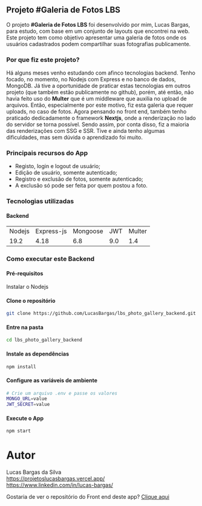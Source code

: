 ## Projeto #Galeria de Fotos LBS
O projeto **#Galeria de Fotos LBS** foi desenvolvido por mim, Lucas Bargas, para estudo, com base em um conjunto de layouts que encontrei na web. Este projeto tem como objetivo apresentar uma galeria de fotos onde os usuários cadastrados podem compartilhar suas fotografias publicamente.

### Por que fiz este projeto?
Há alguns meses venho estudando com afinco tecnologias backend. Tenho focado, no momento, no Nodejs com Express e no banco de dados, MongoDB. Já tive a oportunidade de praticar estas tecnologias em outros projeto (que também estão publicamente no github), porém, até então, não havia feito uso do **Multer** que é um middleware que auxilia no upload de arquivos. Então, especialmente por este motivo, fiz esta galeria que requer uploads, no caso de fotos.
Agora pensando no front end, também tenho praticado dedicadamente o framework **Nextjs**, onde a renderização no lado do servidor se torna possível. Sendo assim, por conta disso, fiz a maioria das renderizações com SSG e SSR. Tive e ainda tenho algumas dificuldades, mas sem dúvida o aprendizado foi muito.

### Principais recursos do App
* Registo, login e logout de usuário;
* Edição de usuário, somente autenticado;
* Registro e exclusão de fotos, somente autenticado;
* A exclusão só pode ser feita por quem postou a foto.

### Tecnologias utilizadas
#### Backend
<table>
  <tr>
    <td>Nodejs</td>
    <td>Express-js</td>
    <td>Mongoose</td>
    <td>JWT</td>
    <td>Multer</td>
  </tr>
  <tr>
    <td>19.2</td>
    <td>4.18</td>
    <td>6.8</td>
    <td>9.0</td>
    <td>1.4</td>
  <tr>
</table>

### Como executar este Backend

#### Pré-requisitos
Instalar o Nodejs

#### Clone o repositório
```bash
git clone https://github.com/LucasBargas/lbs_photo_gallery_backend.git
```

#### Entre na pasta
```bash
cd lbs_photo_gallery_backend
```

#### Instale as dependências
```bash
npm install
```

#### Configure as variáveis de ambiente
```bash
# Crie um arquivo .env e passe os valores
MONGO_URL=value
JWT_SECRET=value
```

#### Execute o App
```bash
npm start
```

# Autor
Lucas Bargas da Silva
</br>
<https://projetoslucasbargas.vercel.app/>
</br>
<https://www.linkedin.com/in/lucas-bargas/>

Gostaria de ver o repositório do Front end deste app?
[Clique aqui](https://github.com/LucasBargas/lbs_photo_gallery_frontend)
